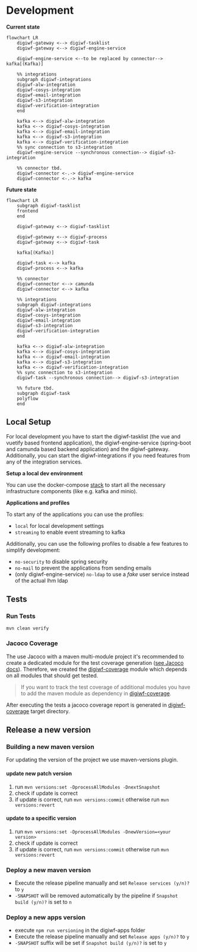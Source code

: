 # Development

**Current state**

```mermaid
flowchart LR
    digiwf-gateway <--> digiwf-tasklist
    digiwf-gateway <--> digiwf-engine-service
    
    digiwf-engine-service <--to be replaced by connector--> kafka[(Kafka)]
  
    %% integrations
    subgraph digiwf-integrations
    digiwf-alw-integration
    digiwf-cosys-integration
    digiwf-email-integration
    digiwf-s3-integration
    digiwf-verification-integration
    end
    
    kafka <--> digiwf-alw-integration
    kafka <--> digiwf-cosys-integration
    kafka <--> digiwf-email-integration
    kafka <--> digiwf-s3-integration
    kafka <--> digiwf-verification-integration
    %% sync connection to s3-integration
    digiwf-engine-service --synchronous connection--> digiwf-s3-integration
    
    %% connector tbd.
    digiwf-connector <-.-> digiwf-engine-service
    digiwf-connector <-.-> kafka
```

**Future state**

```mermaid
flowchart LR
    subgraph digiwf-tasklist
    frontend
    end
    
    digiwf-gateway <--> digiwf-tasklist
    
    digiwf-gateway <--> digiwf-process
    digiwf-gateway <--> digiwf-task
    
    kafka[(Kafka)]
  
    digiwf-task <--> kafka
    digiwf-process <--> kafka
  
    %% connector
    digiwf-connector <--> camunda
    digiwf-connector <--> kafka
  
    %% integrations
    subgraph digiwf-integrations
    digiwf-alw-integration
    digiwf-cosys-integration
    digiwf-email-integration
    digiwf-s3-integration
    digiwf-verification-integration
    end
    
    kafka <--> digiwf-alw-integration
    kafka <--> digiwf-cosys-integration
    kafka <--> digiwf-email-integration
    kafka <--> digiwf-s3-integration
    kafka <--> digiwf-verification-integration
    %% sync connection to s3-integration
    digiwf-task --synchronous connection--> digiwf-s3-integration
    
    %% future tbd.
    subgraph digiwf-task
    polyflow
    end
```

## Local Setup

For local development you have to start the digiwf-tasklist (the vue and vuetify based frontend application), the digiwf-engine-service (spring-boot and camunda based backend application) and the digiwf-gateway.
Additionally, you can start the digiwf-integrations if you need features from any of the integration services.

**Setup a local dev environment**

You can use the docker-compose [stack](stack) to start all the necessary infrastructure components (like e.g. kafka and minio).

**Applications and profiles**

To start any of the applications you can use the profiles:

* `local` for local development settings
* `streaming` to enable event streaming to kafka

Additionally, you can use the following profiles to disable a few features to simplify development:

* `no-security` to disable spring security
* `no-mail` to prevent the applications from sending emails
* (only digiwf-engine-service) `no-ldap` to use a *fake* user service instead of the actual lhm ldap

## Tests

### Run Tests

```
mvn clean verify
```

### Jacoco Coverage

The use Jacoco with a maven multi-module project it's recommended to create a dedicated module for the test coverage generation ([see Jacoco docs](https://github.com/jacoco/jacoco/wiki/MavenMultiModule)).
Therefore, we created the [digiwf-coverage](digiwf-coverage) module which depends on all modules that should get tested.

> If you want to track the test coverage of additional modules you have to add the maven module as dependency in [digiwf-coverage](digiwf-coverage/pom.xml).

After executing the tests a jacoco coverage report is generated in [digiwf-coverage](digiwf-coverage) target directory.

## Release a new version

### Building a new maven version

For updating the version of the project we use maven-versions plugin.

#### update new patch version

1. run `mvn versions:set -DprocessAllModules -DnextSnapshot`
2. check if update is correct
3. if update is correct, run `mvn versions:commit` otherwise run `mvn versions:revert`

#### update to a specific version

1. run `mvn versions:set -DprocessAllModules -DnewVersion=<your version>`
2. check if update is correct
3. if update is correct, run `mvn versions:commit` otherwise run `mvn versions:revert`

### Deploy a new maven version

- Execute the release pipeline manually and set `Release services (y/n)?` to `y`
- `-SNAPSHOT` will be removed automatically by the pipeline if `Snapshot build (y/n)?` is set to `n`

### Deploy a new apps version

- execute `npm run versioning` in the digiwf-apps folder
- Execute the release pipeline manually and set `Release apps (y/n)?` to `y`
- `-SNAPSHOT` suffix will be set if `Snapshot build (y/n)?` is set to `y`
